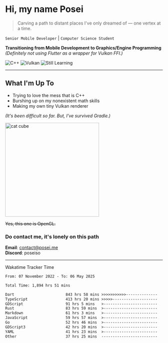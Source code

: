 # Hi, my name Posei

> Carving a path to distant places I've only dreamed of — one vertex at a time.

`Senior Mobile Developer` | `Computer Science Student`  

**Transitioning from Mobile Development to Graphics/Engine Programming**  
_(Definitely not using Flutter as a wrapper for Vulkan FFI.)_

![C++](https://img.shields.io/badge/C++-00599C?style=flat&logo=c%2B%2B&logoColor=white)
![Vulkan](https://img.shields.io/badge/Vulkan-AC162C?style=flat&logo=vulkan&logoColor=white)
![Still Learning](https://img.shields.io/badge/Still%20Learning-FFCC00?style=flat&logoColor=white)

---

## What I'm Up To
- Trying to love the mess that is C++
- Burshing up on my nonexistent math skills
- Making my own tiny Vulkan renderer

_(It's been difficult so far. But, I've survived Gradle.)_

  <img src="https://github.com/user-attachments/assets/54c92bc8-af3e-4bf1-b442-e889f1c01633" width="300" alt="cat cube" />

~~Yes, this one is OpenGL.~~  

### Do contact me, it's lonely on this path 

**Email**: [contact@posei.me](mailto:contact@posei.me)  
**Discord**: poseiso

---

Wakatime Tracker Time

<!--START_SECTION:waka-->

```txt
From: 07 November 2022 - To: 06 May 2025

Total Time: 1,894 hrs 51 mins

Dart                       843 hrs 58 mins >>>>>>>>>>>--------------   44.55 %
TypeScript                 413 hrs 20 mins >>>>>--------------------   21.82 %
GDScript                   91 hrs 5 mins   >------------------------   04.81 %
Rust                       83 hrs 59 mins  >------------------------   04.43 %
Markdown                   61 hrs 3 mins   >------------------------   03.22 %
JavaScript                 59 hrs 57 mins  >------------------------   03.16 %
Go                         52 hrs 46 mins  >------------------------   02.79 %
GDScript3                  42 hrs 20 mins  >------------------------   02.23 %
YAML                       41 hrs 23 mins  >------------------------   02.18 %
Other                      37 hrs 25 mins  -------------------------   01.98 %
```

<!--END_SECTION:waka-->
